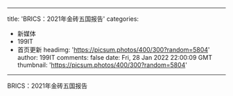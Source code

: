 
---
title: 'BRICS：2021年金砖五国报告'
categories: 
 - 新媒体
 - 199IT
 - 首页更新
headimg: 'https://picsum.photos/400/300?random=5804'
author: 199IT
comments: false
date: Fri, 28 Jan 2022 22:00:09 GMT
thumbnail: 'https://picsum.photos/400/300?random=5804'
---

<div>   
BRICS：2021年金砖五国报告  
</div>
            